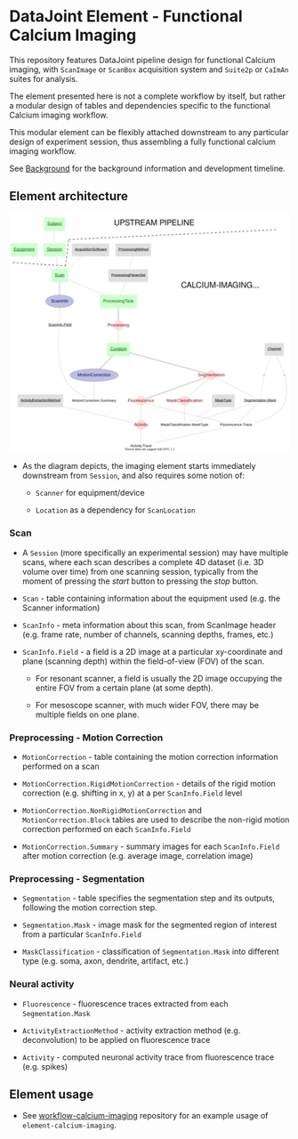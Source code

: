 # DataJoint Element - Functional Calcium Imaging
This repository features DataJoint pipeline design for functional Calcium imaging, 
with `ScanImage` or `ScanBox` acquisition system and `Suite2p` or `CaImAn` suites for analysis. 

The element presented here is not a complete workflow by itself,
 but rather a modular design of tables and dependencies specific to the functional Calcium imaging workflow. 

This modular element can be flexibly attached downstream to 
any particular design of experiment session, thus assembling 
a fully functional calcium imaging workflow.

See [Background](Background.md) for the background information and development timeline.

## Element architecture

![element-calcium-imaging diagram](images/attached_calcium_imaging_element.svg)

+ As the diagram depicts, the imaging element starts immediately downstream from `Session`, and also requires some notion of:

     + `Scanner` for equipment/device

     + `Location` as a dependency for `ScanLocation`

### Scan

+ A `Session` (more specifically an experimental session) may have multiple scans, where each scan describes a complete 4D dataset (i.e. 3D volume over time) from one scanning session, typically from the moment of pressing the *start* button to pressing the *stop* button.

+ `Scan` - table containing information about the equipment used (e.g. the Scanner information)

+ `ScanInfo` - meta information about this scan, from ScanImage header (e.g. frame rate, number of channels, scanning depths, frames, etc.)

+ `ScanInfo.Field` - a field is a 2D image at a particular xy-coordinate and plane (scanning depth) within the field-of-view (FOV) of the scan.

     + For resonant scanner, a field is usually the 2D image occupying the entire FOV from a certain plane (at some depth).

     + For mesoscope scanner, with much wider FOV, there may be multiple fields on one plane. 

### Preprocessing - Motion Correction

+ `MotionCorrection` - table containing the motion correction information performed on a scan

+ `MotionCorrection.RigidMotionCorrection` - details of the rigid motion correction (e.g. shifting in x, y) at a per `ScanInfo.Field` level

+ `MotionCorrection.NonRigidMotionCorrection` and `MotionCorrection.Block` tables are used to describe the non-rigid motion correction performed on each `ScanInfo.Field`

+ `MotionCorrection.Summary` - summary images for each `ScanInfo.Field` after motion correction (e.g. average image, correlation image)
    
### Preprocessing - Segmentation

+ `Segmentation` - table specifies the segmentation step and its outputs, following the motion correction step.
 
+ `Segmentation.Mask` - image mask for the segmented region of interest from a particular `ScanInfo.Field`

+ `MaskClassification` - classification of `Segmentation.Mask` into different type (e.g. soma, axon, dendrite, artifact, etc.)

### Neural activity 

+ `Fluorescence` - fluorescence traces extracted from each `Segmentation.Mask`

+ `ActivityExtractionMethod` - activity extraction method (e.g. deconvolution) to be applied on fluorescence trace

+ `Activity` - computed neuronal activity trace from fluorescence trace (e.g. spikes)

## Element usage

+ See [workflow-calcium-imaging](https://github.com/datajoint/workflow-calcium-imaging) 
repository for an example usage of `element-calcium-imaging`.
